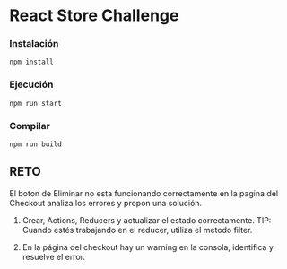 # React Store Challenge

### Instalación
```
npm install
```

### Ejecución
```
npm run start
```

### Compilar
```
npm run build
```

## RETO

El boton de Eliminar no esta funcionando correctamente en la pagina del Checkout analiza los errores y propon una solución.

1. Crear, Actions, Reducers y actualizar el estado correctamente.
    TIP: Cuando estés trabajando en el reducer, utiliza el metodo filter.

2. En la página del checkout hay un warning en la consola, identifica y resuelve el error.